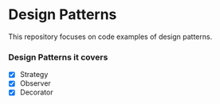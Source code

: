 # Design Patterns

This repository focuses on code examples of design patterns.

### Design Patterns it covers

- [x] Strategy
- [x] Observer
- [x] Decorator
